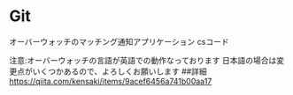 # Git
オーバーウォッチのマッチング通知アプリケーション
csコード

注意:オーバーウォッチの言語が英語での動作なっております
日本語の場合は変更点がいくつかあるので、よろしくお願いします
##詳細
https://qiita.com/kensaki/items/9acef6456a741b00aa17
